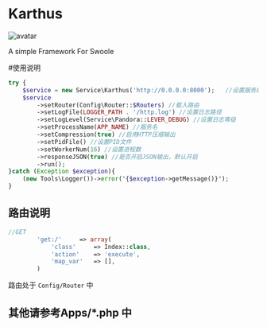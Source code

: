 # Karthus

![avatar](https://gss0.bdstatic.com/94o3dSag_xI4khGkpoWK1HF6hhy/baike/w%3D268%3Bg%3D0/sign=ba42e05313d5ad6eaaf963ecb9f05ee6/b7003af33a87e9505d7328fb18385343faf2b4c5.jpg)

A simple Framework For Swoole

#使用说明

```php 
try {
    $service = new Service\Karthus('http://0.0.0.0:8000');   //设置服务的IP和端口
    $service
        ->setRouter(Config\Router::$Routers) //载入路由
        ->setLogFile(LOGGER_PATH . '/http.log') //设置日志路径
        ->setLogLevel(Service\Pandora::LEVER_DEBUG) //设置日志等级
        ->setProcessName(APP_NAME) //服务名
        ->setCompression(true) //启用HTTP压缩输出
        ->setPidFile() //设置PID文件
        ->setWorkerNum(16) //设置进程数
        ->responseJSON(true) //是否开启JSON输出，默认开启
        ->run();
}catch (Exception $exception){
    (new Tools\Logger())->error("{$exception->getMessage()}");
}
```

## 路由说明

```php 
//GET
        'get:/'     => array(
            'class'     => Index::class,
            'action'    => 'execute',
            'map_var'   => [],
        )
```

路由处于 `Config/Router` 中 


## 其他请参考Apps/*.php 中